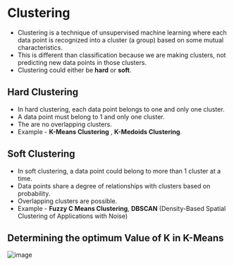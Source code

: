 # Clustering
- Clustering is a technique of unsupervised machine learning where each data point is recognized into a cluster (a group) based on some mutual characteristics. 
- This is different than classification because we are making clusters, not predicting new data points in those clusters.
- Clustering could either be **hard** or **soft**.

## Hard Clustering
- In hard clustering, each data point belongs to one and only one cluster.
- A data point must belong to 1 and only one cluster.
- The are no overlapping clusters.
- Example - **K-Means Clustering** , **K-Medoids Clustering**.

## Soft Clustering
- In soft clustering, a data point could belong to more than 1 cluster at a time.
- Data points share a degree of relationships with clusters based on probability.
- Overlapping clusters are possible.
- Example - **Fuzzy C Means Clustering**, **DBSCAN** (Density-Based Spatial Clustering of Applications with Noise)

## Determining the optimum Value of K in K-Means
![image](https://github.com/user-attachments/assets/55aec1a9-43f3-41b9-a290-abbaf813ba0b)

